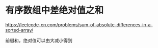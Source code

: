 # 有序数组中差绝对值之和

https://leetcode-cn.com/problems/sum-of-absolute-differences-in-a-sorted-array/


前缀和，绝对值可以由大减小得到